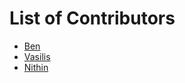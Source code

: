 # List of Contributors
- [Ben](https://github.com/benbenben147147147)
- [Vasilis](https://github.com/Vasilistaxo)
- [Nithin](https://github.com/nithindante)
